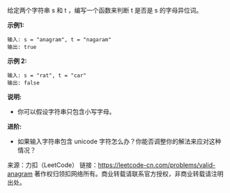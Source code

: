 给定两个字符串 s 和 t ，编写一个函数来判断 t 是否是 s 的字母异位词。

**示例1:**
```
输入: s = "anagram", t = "nagaram"
输出: true
```
**示例 2:**
```
输入: s = "rat", t = "car"
输出: false
```
**说明:**
* 你可以假设字符串只包含小写字母。

**进阶:**
* 如果输入字符串包含 unicode 字符怎么办？你能否调整你的解法来应对这种情况？



来源：力扣（LeetCode）
链接：https://leetcode-cn.com/problems/valid-anagram
著作权归领扣网络所有。商业转载请联系官方授权，非商业转载请注明出处。